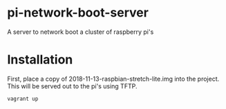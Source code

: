 # pi-network-boot-server
A server to network boot a cluster of raspberry pi's

# Installation

First, place a copy of 2018-11-13-raspbian-stretch-lite.img into the project.  This will be served out to the pi's using TFTP.

```
vagrant up
```
